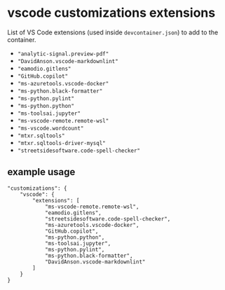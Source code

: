 # vscode customizations extensions

List of VS Code extensions (used inside `devcontainer.json`) to add to the container.

* `"analytic-signal.preview-pdf"`
* `"DavidAnson.vscode-markdownlint"`
* `"eamodio.gitlens"`
* `"GitHub.copilot"`
* `"ms-azuretools.vscode-docker"`
* `"ms-python.black-formatter"`
* `"ms-python.pylint"`
* `"ms-python.python"`
* `"ms-toolsai.jupyter"`
* `"ms-vscode-remote.remote-wsl"`
* `"ms-vscode.wordcount"`
* `"mtxr.sqltools"`
* `"mtxr.sqltools-driver-mysql"`
* `"streetsidesoftware.code-spell-checker"`

## example usage

```jsonc
"customizations": {
    "vscode": {
        "extensions": [
            "ms-vscode-remote.remote-wsl",
            "eamodio.gitlens",
            "streetsidesoftware.code-spell-checker",
            "ms-azuretools.vscode-docker",
            "GitHub.copilot",
            "ms-python.python",
            "ms-toolsai.jupyter", 
            "ms-python.pylint",
            "ms-python.black-formatter",
            "DavidAnson.vscode-markdownlint"
        ]
    }
}
```
